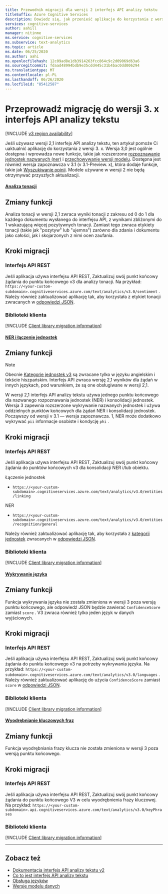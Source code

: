 ```yaml
---
title: Przewodnik migracji dla wersji 2 interfejs API analizy tekstu
titleSuffix: Azure Cognitive Services
description: Dowiedz się, jak przenieść aplikacje do korzystania z wersji 3 interfejs API analizy tekstu.
services: cognitive-services
author: aahill
manager: nitinme
ms.service: cognitive-services
ms.subservice: text-analytics
ms.topic: article
ms.date: 06/25/2020
ms.author: aahi
ms.openlocfilehash: 12c09ad8e1db3914263fcc864c9c2d09069d63a6
ms.sourcegitcommit: fdaad48994bdb9e35cdd445c31b4bac0dd006294
ms.translationtype: MT
ms.contentlocale: pl-PL
ms.lasthandoff: 06/26/2020
ms.locfileid: "85412587"
---
```

# <a name="migrate-to-version-3x-of-the-text-analytics-api"></a>Przeprowadź migrację do wersji 3. x interfejs API analizy tekstu

[!INCLUDE [v3 region availability](includes/v3-region-availability.md)]

Jeśli używasz wersji 2,1 interfejs API analizy tekstu, ten artykuł pomoże Ci uaktualnić aplikację do korzystania z wersji 3. x. Wersja 3,0 jest ogólnie dostępna i wprowadza nowe funkcje, takie jak rozszerzone [rozpoznawanie jednostek nazwanych (ner)](how-tos/text-analytics-how-to-entity-linking.md#named-entity-recognition-versions-and-features) i [przechowywanie wersji modelu](concepts/model-versioning.md). Dostępna jest również wersja zapoznawcza v 3.1 (v 3.1-Preview. x), która dodaje funkcje, takie jak [Wyszukiwanie opinii](how-tos/text-analytics-how-to-sentiment-analysis.md#sentiment-analysis-versions-and-features). Modele używane w wersji 2 nie będą otrzymywać przyszłych aktualizacji. 

#### <a name="sentiment-analysis"></a>[Analiza tonacji](#tab/sentiment-analysis)

## <a name="feature-changes"></a>Zmiany funkcji 

Analiza tonacji w wersji 2,1 zwraca wyniki tonacji z zakresu od 0 do 1 dla każdego dokumentu wysłanego do interfejsu API, z wynikami zbliżonymi do 1 wskazującą więcej pozytywnych tonacji. Zamiast tego zwraca etykiety tonacji (takie jak "pozytyw" lub "ujemna") zarówno dla zdania i dokumentu jako całości, jak i skojarzonych z nimi ocen zaufania. 

## <a name="steps-to-migrate"></a>Kroki migracji

### <a name="rest-api"></a>Interfejs API REST

Jeśli aplikacja używa interfejsu API REST, Zaktualizuj swój punkt końcowy żądania do punktu końcowego v3 dla analizy tonacji. Na przykład: `https://<your-custom-subdomain>.cognitiveservices.azure.com/text/analytics/v3.0/sentiment` . Należy również zaktualizować aplikację tak, aby korzystała z etykiet tonacji zwracanych w [odpowiedzi JSON](how-tos/text-analytics-how-to-sentiment-analysis.md#view-the-results). 

### <a name="client-libraries"></a>Biblioteki klienta

[!INCLUDE [Client library migration information](includes/client-library-migration-section.md)]

#### <a name="ner-and-entity-linking"></a>[NER i łączenie jednostek](#tab/named-entity-recognition)

## <a name="feature-changes"></a>Zmiany funkcji

> [!NOTE] 
> Obecnie [Kategorie jednostek v3](named-entity-types.md) są zwracane tylko w języku angielskim i tekście hiszpańskim. Interfejs API zwraca wersję 2,1 wyników dla żądań w innych językach, pod warunkiem, że są one obsługiwane w wersji 2,1.

W wersji 2,1 interfejs API analizy tekstu używa jednego punktu końcowego dla nazwanego rozpoznawania jednostek (NER) i konsolidacji jednostek. Wersja 3 zapewnia rozszerzone wykrywanie nazwanych jednostek i używa oddzielnych punktów końcowych dla żądań NER i konsolidacji jednostek. Począwszy od wersji v 3.1 — wersja zapoznawcza. 1, NER może dodatkowo wykrywać `pii` informacje osobiste i kondycję `phi` . 

## <a name="steps-to-migrate"></a>Kroki migracji

### <a name="rest-api"></a>Interfejs API REST

Jeśli aplikacja używa interfejsu API REST, Zaktualizuj swój punkt końcowy żądania do punktów końcowych v3 dla konsolidacji NER i/lub obiektu.

Łączenie jednostek
* `https://<your-custom-subdomain>.cognitiveservices.azure.com/text/analytics/v3.0/entities/linking`

NER
* `https://<your-custom-subdomain>.cognitiveservices.azure.com/text/analytics/v3.0/entities/recognition/general`

Należy również zaktualizować aplikację tak, aby korzystała z [kategorii jednostek](named-entity-types.md) zwracanych w [odpowiedzi JSON](how-tos/text-analytics-how-to-entity-linking.md#view-results).

### <a name="client-libraries"></a>Biblioteki klienta

[!INCLUDE [Client library migration information](includes/client-library-migration-section.md)]


#### <a name="language-detection"></a>[Wykrywanie języka](#tab/language-detection)

## <a name="feature-changes"></a>Zmiany funkcji 

Funkcja wykrywania języka nie została zmieniona w wersji 3 poza wersją punktu końcowego, ale odpowiedź JSON będzie zawierać `ConfidenceScore` zamiast `score` . V3 zwraca również tylko jeden język w danych wyjściowych. 

## <a name="steps-to-migrate"></a>Kroki migracji

### <a name="rest-api"></a>Interfejs API REST

Jeśli aplikacja używa interfejsu API REST, Zaktualizuj swój punkt końcowy żądania do punktu końcowego v3 na potrzeby wykrywania języka. Na przykład: `https://<your-custom-subdomain>.cognitiveservices.azure.com/text/analytics/v3.0/languages` . Należy również zaktualizować aplikację do użycia `ConfidenceScore` zamiast `score` w [odpowiedzi JSON](how-tos/text-analytics-how-to-language-detection.md#step-3-view-the-results). 

### <a name="client-libraries"></a>Biblioteki klienta

[!INCLUDE [Client library migration information](includes/client-library-migration-section.md)]


#### <a name="key-phrase-extraction"></a>[Wyodrębnianie kluczowych fraz](#tab/key-phrase-extraction)

## <a name="feature-changes"></a>Zmiany funkcji 

Funkcja wyodrębniania frazy klucza nie została zmieniona w wersji 3 poza wersją punktu końcowego.

## <a name="steps-to-migrate"></a>Kroki migracji

### <a name="rest-api"></a>Interfejs API REST

Jeśli aplikacja używa interfejsu API REST, Zaktualizuj swój punkt końcowy żądania do punktu końcowego V3 w celu wyodrębnienia frazy kluczowej. Na przykład: `https://<your-custom-subdomain>.api.cognitiveservices.azure.com/text/analytics/v3.0/keyPhrases`

### <a name="client-libraries"></a>Biblioteki klienta

[!INCLUDE [Client library migration information](includes/client-library-migration-section.md)]

---


## <a name="see-also"></a>Zobacz też

* [Dokumentacja interfejs API analizy tekstu v2](https://westcentralus.dev.cognitive.microsoft.com/docs/services/TextAnalytics-v2-1/)
* [Co to jest interfejs API analizy tekstu](overview.md)
* [Obsługa języków](language-support.md)
* [Wersje modelu danych](concepts/model-versioning.md)